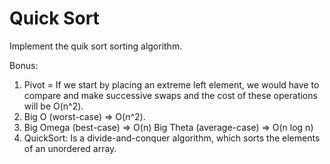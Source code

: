 # Quick Sort

Implement the quik sort sorting algorithm.

Bonus:

1. Pivot = If we start by placing an extreme left element, we would have to compare and make successive swaps and the cost of these operations will be O(n^2).
2. Big O (worst-case) => O(n^2).
3. Big Omega (best-case) => O(n) Big Theta (average-case) => O(n log n)
4. QuickSort: Is a divide-and-conquer algorithm, which sorts the elements of an unordered array.